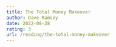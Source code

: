 ```yaml
---
title: The Total Money Makeover
author: Dave Ramsey
date: 2022-08-28
rating: 3
url: /reading/the-total-money-makeover
---
```

